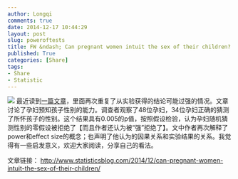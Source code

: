 ```yaml
---
author: Longqi
comments: true
date: 2014-12-17 10:44:29
layout: post
slug: poweroftests
title: FW &ndash; Can pregnant women intuit the sex of their children?
published: True
categories: [Share]
tags:
- Share
- Statistic
---
```

![](http://www.statisticsblog.com/wp-content/uploads/2014/12/Baby-intuition.png)
最近读到[一篇文章](http://www.statisticsblog.com/2014/12/can-pregnant-women-intuit-the-sex-of-their-children/)，里面再次重复了从实验获得的结论可能过强的情况。文章讨论了孕妇预知孩子性别的能力。调查者观察了48位孕妇，34位孕妇正确的猜测了所怀孩子的性别。这个结果具有0.005的p值，按照假设检验，认为孕妇随机猜测性别的零假设被拒绝了【而且作者还认为被“强”拒绝了】。文中作者再次解释了power和effect size的概念；也声明了他认为的因果关系和实验结果的关系。我觉得有一些启发意义，欢迎大家阅读，分享自己的看法。

文章链接： http://www.statisticsblog.com/2014/12/can-pregnant-women-intuit-the-sex-of-their-children/


